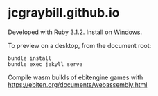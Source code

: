 # jcgraybill.github.io

Developed with Ruby 3.1.2. Install on [Windows](https://jekyllrb.com/docs/installation/windows/).

To preview on a desktop, from the document root:
```
bundle install
bundle exec jekyll serve
```

Compile wasm builds of ebitengine games with https://ebiten.org/documents/webassembly.html